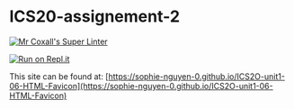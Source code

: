 # ICS20-assignement-2

[![Mr Coxall's Super Linter](https://github.com/sophie-nguyen-0/ICS2O-unit1-06-HTML-Favicon/workflows/Mr%20Coxall's%20Super%20Linter/badge.svg)](https://github.com/sophie-nguyen-0/ICS2O-unit1-06-HTML-Favicon/actions/)

[![Run on Repl.it](https://repl.it/badge/github/sophie-nguyen-0/ICS2O-unit1-06-HTML-Favicon)](https://repl.it/github/sophie-nguyen-0/ICS2O-unit1-06-HTML-Favicon)

This site can be found at: [https://sophie-nguyen-0.github.io/ICS2O-unit1-06-HTML-Favicon](https://sophie-nguyen-0.github.io/ICS2O-unit1-06-HTML-Favicon)

